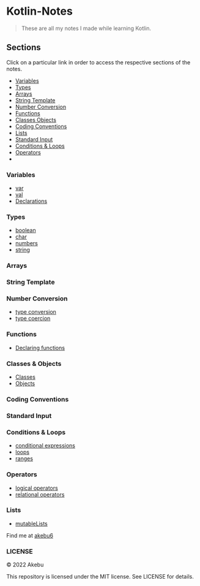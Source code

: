# Kotlin-Notes
> These are all my notes I made while learning Kotlin.

## Sections
Click on a particular link in order to access the respective sections of the notes.

* [Variables](#variables)
* [Types](#types)
* [Arrays](#arrays)
* [String Template](#string-template)
* [Number Conversion](#number-conversion)
* [Functions](#functions)
* [Classes Objects](#classes-objects)
* [Coding Conventions](#coding-conventions)
* [Lists](#lists)
* [Standard Input](#standard-input)
* [Conditions & Loops](#conditions-&-loops)
* [Operators](#operators)
* []()

### Variables
   * [var](var)
   * [val](val)
   * [Declarations](declarations)
### Types
   * [boolean](boolean)
   * [char](char)
   * [numbers](numbers)
   * [string](string)
### Arrays
### String Template
### Number Conversion
   * [type conversion](type-converion)
   * [type coercion](type-coercion)
### Functions
   * [Declaring functions](declaring-functions)
### Classes & Objects
   * [Classes](classes)
   * [Objects](objects)
### Coding Conventions
### Standard Input
### Conditions & Loops
   * [conditional expressions](conditional-expressions)
   * [loops](loops)
   * [ranges](ranges)
### Operators
   * [logical operators](logical-operators)
   * [relational operators](relational-operators)
### Lists
   * [mutableLists](mutableLists)






Find me at [akebu6](https://twitter.com/akebu6)

### LICENSE

© 2022 Akebu

This repository is licensed under the MIT license. See LICENSE for details.
